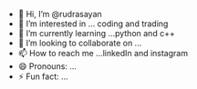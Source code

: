 - 👋 Hi, I’m @rudrasayan
- 👀 I’m interested in ... coding and trading
- 🌱 I’m currently learning ...python and c++
- 💞️ I’m looking to collaborate on ...
- 📫 How to reach me ...linkedIn and instagram
- 😄 Pronouns: ...
- ⚡ Fun fact: ...

<!---
rudrasayan/rudrasayan is a ✨ special ✨ repository because its `README.md` (this file) appears on your GitHub profile.
You can click the Preview link to take a look at your changes.
--->
